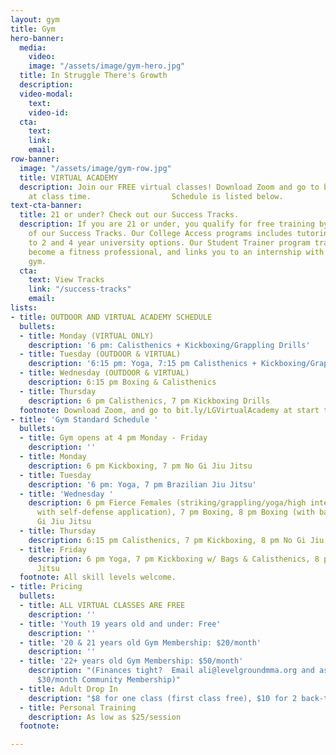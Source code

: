 ```yaml
---
layout: gym
title: Gym
hero-banner:
  media:
    video: 
    image: "/assets/image/gym-hero.jpg"
  title: In Struggle There's Growth
  description: 
  video-modal:
    text: 
    video-id: 
  cta:
    text: 
    link: 
    email: 
row-banner:
  image: "/assets/image/gym-row.jpg"
  title: VIRTUAL ACADEMY
  description: Join our FREE virtual classes! Download Zoom and go to bit.ly/LGVirtualAcademy
    at class time.                  Schedule is listed below.
text-cta-banner:
  title: 21 or under? Check out our Success Tracks.
  description: If you are 21 or under, you qualify for free training by joining one
    of our Success Tracks. Our College Access programs includes tutoring and connection
    to 2 and 4 year university options. Our Student Trainer program trains you to
    become a fitness professional, and links you to an internship with a Boston-based
    gym.
  cta:
    text: View Tracks
    link: "/success-tracks"
    email: 
lists:
- title: OUTDOOR AND VIRTUAL ACADEMY SCHEDULE
  bullets:
  - title: Monday (VIRTUAL ONLY)
    description: '6 pm: Calisthenics + Kickboxing/Grappling Drills'
  - title: Tuesday (OUTDOOR & VIRTUAL)
    description: '6:15 pm: Yoga, 7:15 pm Calisthenics + Kickboxing/Grappling'
  - title: Wednesday (OUTDOOR & VIRTUAL)
    description: 6:15 pm Boxing & Calisthenics
  - title: Thursday
    description: 6 pm Calisthenics, 7 pm Kickboxing Drills
  footnote: Download Zoom, and go to bit.ly/LGVirtualAcademy at start time
- title: 'Gym Standard Schedule '
  bullets:
  - title: Gym opens at 4 pm Monday - Friday
    description: ''
  - title: Monday
    description: 6 pm Kickboxing, 7 pm No Gi Jiu Jitsu
  - title: Tuesday
    description: '6 pm: Yoga, 7 pm Brazilian Jiu Jitsu'
  - title: 'Wednesday '
    description: 6 pm Fierce Females (striking/grappling/yoga/high intensity training,
      with self-defense application), 7 pm Boxing, 8 pm Boxing (with bags), 8 pm No
      Gi Jiu Jitsu
  - title: Thursday
    description: 6:15 pm Calisthenics, 7 pm Kickboxing, 8 pm No Gi Jiu Jitsu
  - title: Friday
    description: 6 pm Yoga, 7 pm Kickboxing w/ Bags & Calisthenics, 8 pm No Gi Jiu
      Jitsu
  footnote: All skill levels welcome.
- title: Pricing
  bullets:
  - title: ALL VIRTUAL CLASSES ARE FREE
    description: ''
  - title: 'Youth 19 years old and under: Free'
    description: ''
  - title: '20 & 21 years old Gym Membership: $20/month'
    description: ''
  - title: '22+ years old Gym Membership: $50/month'
    description: "(Finances tight?  Email ali@levelgroundmma.org and ask about our
      $30/month Community Membership)"
  - title: Adult Drop In
    description: "$8 for one class (first class free), $10 for 2 back-to-back classes"
  - title: Personal Training
    description: As low as $25/session
  footnote: 

---
```

